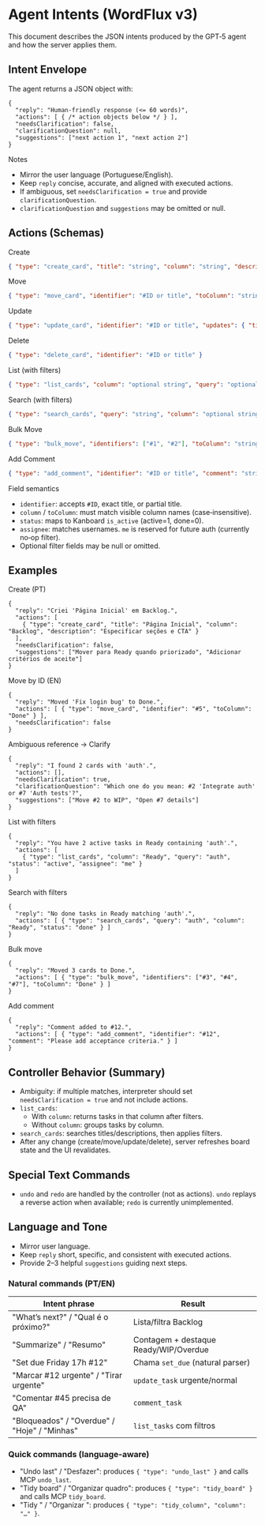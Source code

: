 # Agent Intents (WordFlux v3)

This document describes the JSON intents produced by the GPT‑5 agent and how the server applies them.

## Intent Envelope

The agent returns a JSON object with:

```jsonc
{
  "reply": "Human-friendly response (<= 60 words)",
  "actions": [ { /* action objects below */ } ],
  "needsClarification": false,
  "clarificationQuestion": null,
  "suggestions": ["next action 1", "next action 2"]
}
```

Notes
- Mirror the user language (Portuguese/English).
- Keep `reply` concise, accurate, and aligned with executed actions.
- If ambiguous, set `needsClarification = true` and provide `clarificationQuestion`.
- `clarificationQuestion` and `suggestions` may be omitted or null.

## Actions (Schemas)

Create
```json
{ "type": "create_card", "title": "string", "column": "string", "description": "optional string" }
```

Move
```json
{ "type": "move_card", "identifier": "#ID or title", "toColumn": "string" }
```

Update
```json
{ "type": "update_card", "identifier": "#ID or title", "updates": { "title": "optional", "description": "optional" } }
```

Delete
```json
{ "type": "delete_card", "identifier": "#ID or title" }
```

List (with filters)
```json
{ "type": "list_cards", "column": "optional string", "query": "optional string", "status": "all|active|done", "assignee": "optional username|me" }
```

Search (with filters)
```json
{ "type": "search_cards", "query": "string", "column": "optional string", "status": "all|active|done", "assignee": "optional username|me" }
```

Bulk Move
```json
{ "type": "bulk_move", "identifiers": ["#1", "#2"], "toColumn": "string" }
```

Add Comment
```json
{ "type": "add_comment", "identifier": "#ID or title", "comment": "string" }
```

Field semantics
- `identifier`: accepts `#ID`, exact title, or partial title.
- `column` / `toColumn`: must match visible column names (case‑insensitive).
- `status`: maps to Kanboard `is_active` (active=1, done=0).
- `assignee`: matches usernames. `me` is reserved for future auth (currently no‑op filter).
- Optional filter fields may be null or omitted.

## Examples

Create (PT)
```jsonc
{
  "reply": "Criei 'Página Inicial' em Backlog.",
  "actions": [
    { "type": "create_card", "title": "Página Inicial", "column": "Backlog", "description": "Especificar seções e CTA" }
  ],
  "needsClarification": false,
  "suggestions": ["Mover para Ready quando priorizado", "Adicionar critérios de aceite"]
}
```

Move by ID (EN)
```jsonc
{
  "reply": "Moved 'Fix login bug' to Done.",
  "actions": [ { "type": "move_card", "identifier": "#5", "toColumn": "Done" } ],
  "needsClarification": false
}
```

Ambiguous reference → Clarify
```jsonc
{
  "reply": "I found 2 cards with 'auth'.",
  "actions": [],
  "needsClarification": true,
  "clarificationQuestion": "Which one do you mean: #2 'Integrate auth' or #7 'Auth tests'?",
  "suggestions": ["Move #2 to WIP", "Open #7 details"]
}
```

List with filters
```jsonc
{
  "reply": "You have 2 active tasks in Ready containing 'auth'.",
  "actions": [
    { "type": "list_cards", "column": "Ready", "query": "auth", "status": "active", "assignee": "me" }
  ]
}
```

Search with filters
```jsonc
{
  "reply": "No done tasks in Ready matching 'auth'.",
  "actions": [ { "type": "search_cards", "query": "auth", "column": "Ready", "status": "done" } ]
}
```

Bulk move
```jsonc
{
  "reply": "Moved 3 cards to Done.",
  "actions": [ { "type": "bulk_move", "identifiers": ["#3", "#4", "#7"], "toColumn": "Done" } ]
}
```

Add comment
```jsonc
{
  "reply": "Comment added to #12.",
  "actions": [ { "type": "add_comment", "identifier": "#12", "comment": "Please add acceptance criteria." } ]
}
```

## Controller Behavior (Summary)
- Ambiguity: if multiple matches, interpreter should set `needsClarification = true` and not include actions.
- `list_cards`:
  - With `column`: returns tasks in that column after filters.
  - Without `column`: groups tasks by column.
- `search_cards`: searches titles/descriptions, then applies filters.
- After any change (create/move/update/delete), server refreshes board state and the UI revalidates.

## Special Text Commands
- `undo` and `redo` are handled by the controller (not as actions). `undo` replays a reverse action when available; `redo` is currently unimplemented.

## Language and Tone
- Mirror user language.
- Keep `reply` short, specific, and consistent with executed actions.
- Provide 2–3 helpful `suggestions` guiding next steps.


### Natural commands (PT/EN)

| Intent phrase                            | Result                               |
|-----------------------------------------|--------------------------------------|
| "What’s next?" / "Qual é o próximo?"     | Lista/filtra Backlog                 |
| "Summarize" / "Resumo"                 | Contagem + destaque Ready/WIP/Overdue|
| "Set due Friday 17h #12"                | Chama `set_due` (natural parser)     |
| "Marcar #12 urgente" / "Tirar urgente" | `update_task` urgente/normal         |
| "Comentar #45 precisa de QA"            | `comment_task`                       |
| "Bloqueados" / "Overdue" / "Hoje" / "Minhas" | `list_tasks` com filtros             |

### Quick commands (language-aware)
- "Undo last" / "Desfazer": produces `{ "type": "undo_last" }` and calls MCP `undo_last`.
- "Tidy board" / "Organizar quadro": produces `{ "type": "tidy_board" }` and calls MCP `tidy_board`.
- "Tidy <column>" / "Organizar <coluna>": produces `{ "type": "tidy_column", "column": "…" }`.
